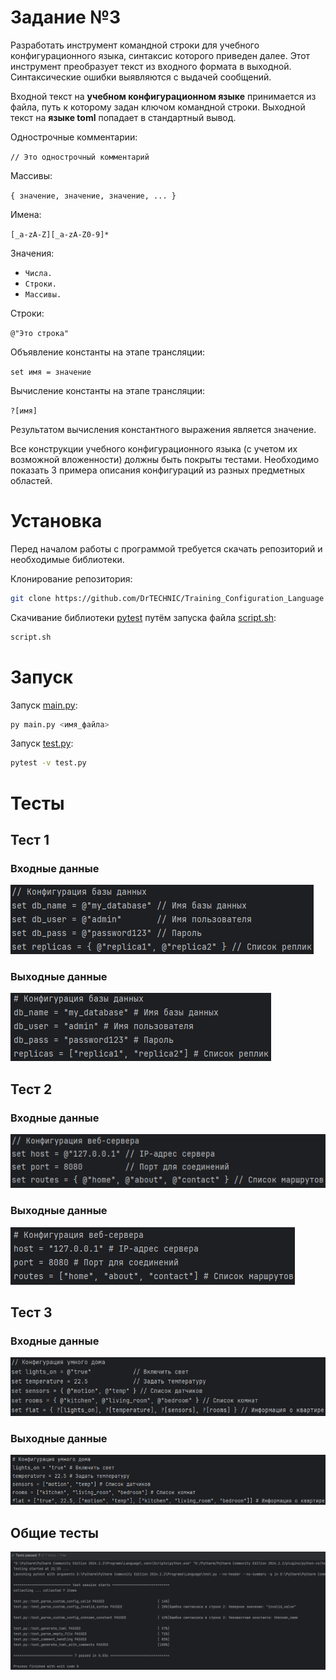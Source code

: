 # **Задание №3**
Разработать инструмент командной строки для учебного конфигурационного языка, синтаксис которого приведен далее. Этот инструмент преобразует текст из входного формата в выходной. Синтаксические ошибки выявляются с выдачей сообщений.

Входной текст на **учебном конфигурационном языке** принимается из файла, путь к которому задан ключом командной строки. Выходной текст на **языке toml** попадает в стандартный вывод.

Однострочные комментарии:

```// Это однострочный комментарий```

Массивы:

```{ значение, значение, значение, ... }```

Имена:

```[_a-zA-Z][_a-zA-Z0-9]*```

Значения:
- ```Числа.```
- ```Строки.```
- ```Массивы.```

Строки:

```@"Это строка"```

Объявление константы на этапе трансляции:

```set имя = значение```

Вычисление константы на этапе трансляции:

```?[имя]```

Результатом вычисления константного выражения является значение.

Все конструкции учебного конфигурационного языка (с учетом их возможной вложенности) должны быть покрыты тестами. Необходимо показать 3 примера описания конфигураций из разных предметных областей.

# Установка
Перед началом работы с программой требуется скачать репозиторий и необходимые библиотеки.

Клонирование репозитория:
```Bash
git clone https://github.com/DrTECHNIC/Training_Configuration_Language
```
Скачивание библиотеки [pytest](https://github.com/pytest-dev/pytest) путём запуска файла [script.sh](https://github.com/DrTECHNIC/Training_Configuration_Language/blob/main/script.sh):
```Bash
script.sh
```
# Запуск
Запуск [main.py](https://github.com/DrTECHNIC/Training_Configuration_Language/blob/main/main.py):
```Bash
py main.py <имя_файла>
```
Запуск [test.py](https://github.com/DrTECHNIC/Training_Configuration_Language/blob/main/test.py):
```Bash
pytest -v test.py
```
# Тесты
## Тест 1
### Входные данные
![](https://github.com/DrTECHNIC/Training_Configuration_Language/blob/main/test1_input.png)
### Выходные данные
![](https://github.com/DrTECHNIC/Training_Configuration_Language/blob/main/test1_output.png)
## Тест 2
### Входные данные
![](https://github.com/DrTECHNIC/Training_Configuration_Language/blob/main/test2_input.png)
### Выходные данные
![](https://github.com/DrTECHNIC/Training_Configuration_Language/blob/main/test2_output.png)
## Тест 3
### Входные данные
![](https://github.com/DrTECHNIC/Training_Configuration_Language/blob/main/test3_input.png)
### Выходные данные
![](https://github.com/DrTECHNIC/Training_Configuration_Language/blob/main/test3_output.png)
## Общие тесты
![](https://github.com/DrTECHNIC/Training_Configuration_Language/blob/main/pytest.png)
